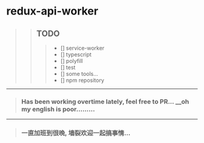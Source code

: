 # redux-api-worker

>
>>## TODO
>>> - [] service-worker
>>> - [] typescript
>>> - [] polyfill
>>> - [] test
>>> - [] some tools...
>>> - [] npm repository
---

>
> ### Has been working overtime lately, feel free to PR... __oh my english is poor.........
  ---
> ### 一直加班到很晚, 墙裂欢迎一起搞事情...
